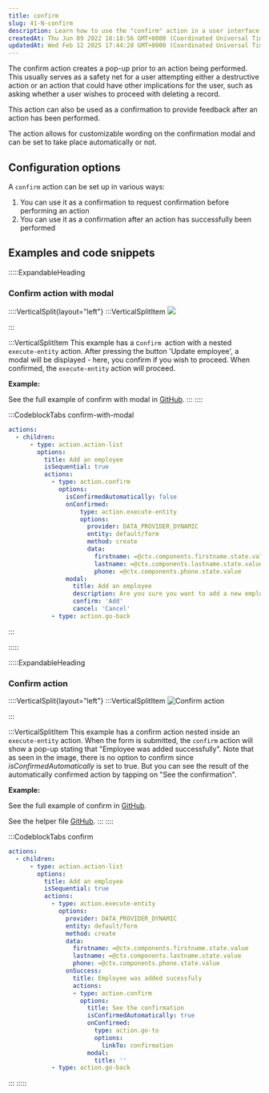 ```yaml
---
title: confirm
slug: 41-N-confirm
description: Learn how to use the "confirm" action in a user interface to create customizable pop-up messages for safety and feedback purposes. This document includes examples and code snippets for various scenarios, with links to full examples on GitHub and a develop
createdAt: Thu Jun 09 2022 18:18:56 GMT+0000 (Coordinated Universal Time)
updatedAt: Wed Feb 12 2025 17:44:28 GMT+0000 (Coordinated Universal Time)
---
```


The confirm action creates a pop-up prior to an action being performed. This usually serves as a safety net for a user attempting either a destructive action or an action that could have other implications for the user, such as asking whether a user wishes to proceed with deleting a record.

This action can also be used as a confirmation to provide feedback after an action has been performed.

The action allows for customizable wording on the confirmation modal and can be set to take place automatically or not.

## Configuration options

A `confirm` action can be set up in various ways:

1. You can use it as a confirmation to request confirmation before performing an action
2. You can use it as a confirmation after an action has successfully been performed

## Examples and code snippets 

:::::ExpandableHeading
### Confirm action with modal



::::VerticalSplit{layout="left"}
:::VerticalSplitItem
![](https://archbee-image-uploads.s3.amazonaws.com/x7vdIDH6-ScTprfmi2XXX/QCU14bRGTq8hi9CRQMjJC_con-hiphone13blueportrait.png)

:::

:::VerticalSplitItem
This example has a c`onfirm `action with a nested `execute-entity` action. After pressing the button 'Update employee', a modal will be displayed - here, you confirm if you wish to proceed. When confirmed, the `execute-entity` action will proceed.

**Example:**

See the full example of confirm with modal in [GitHub](https://github.com/jigx-com/jigx-samples/blob/main/quickstart/jigx-samples/jigs/actions/confirm/confirm-with-modal.jigx).
:::
::::

:::CodeblockTabs
confirm-with-modal

```yaml
actions:
  - children:
      - type: action.action-list
        options:
          title: Add an employee
          isSequential: true
          actions: 
            - type: action.confirm
              options:
                isConfirmedAutomatically: false
                onConfirmed: 
                    type: action.execute-entity
                    options:
                      provider: DATA_PROVIDER_DYNAMIC
                      entity: default/form
                      method: create
                      data:
                        firstname: =@ctx.components.firstname.state.value
                        lastname: =@ctx.components.lastname.state.value
                        phone: =@ctx.components.phone.state.value 
                modal:
                  title: Add an employee
                  description: Are you sure you want to add a new employee?
                  confirm: 'Add'
                  cancel: 'Cancel'
            - type: action.go-back      
```
:::


:::::

:::::ExpandableHeading
### Confirm action

::::VerticalSplit{layout="left"}
:::VerticalSplitItem
![Confirm action](https://archbee-image-uploads.s3.amazonaws.com/x7vdIDH6-ScTprfmi2XXX/DIJdtpUUQiTJCb7aHzUht_img9732iphone13blueportrait.png "Confirm action")


:::

:::VerticalSplitItem
This example has a confirm action nested inside an `execute-entity` action. When the form is submitted, the `confirm` action will show a pop-up stating that "Employee was added successfully". Note that as seen in the image, there is no option to confirm since *isConfirmedAutomatically* is set to true. But you can see the result of the automatically confirmed action by tapping on "See the confirmation".

**Example:**

See the full example of confirm in [GitHub](https://github.com/jigx-com/jigx-samples/blob/main/quickstart/jigx-samples/jigs/jigx-actions/confirm/confirm.jigx).

See the helper file [GitHub](https://github.com/jigx-com/jigx-samples/blob/main/quickstart/jigx-samples/jigs/jigx-actions/confirm/confirmation.jigx).
:::
::::

:::CodeblockTabs
confirm

```yaml
actions:
  - children:
      - type: action.action-list
        options:
          title: Add an employee
          isSequential: true
          actions:
            - type: action.execute-entity
              options:
                provider: DATA_PROVIDER_DYNAMIC
                entity: default/form
                method: create
                data:
                  firstname: =@ctx.components.firstname.state.value
                  lastname: =@ctx.components.lastname.state.value
                  phone: =@ctx.components.phone.state.value
                onSuccess: 
                  title: Employee was added sucessfuly
                  actions:
                  - type: action.confirm
                    options:
                      title: See the confirmation
                      isConfirmedAutomatically: true
                      onConfirmed: 
                        type: action.go-to
                        options:
                          linkTo: confirmation
                      modal:
                        title: ''
            - type: action.go-back
```
:::
:::::

